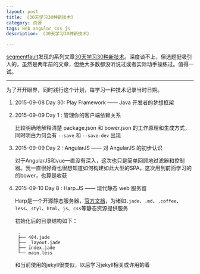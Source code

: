```yaml
---
layout: post
title: 《30天学习30种新技术》
category: 资源
tags: web angular css js
description: 《30天学习30种新技术》

---
```


[segmentfault](segmentfault.com)发现的系列文章[30天学习30种新技术](http://segmentfault.com/a/1190000000349384)。深度谈不上，但选题挺吸引人的，虽然是两年前的文章，但绝大多数都没听说过或者实际动手操练过。值得一试。


---

为了开开眼界，同时践行这个计划，每学习一种技术记录当时日期。

1. 2015-09-08	Day 30: Play Framework —— Java 开发者的梦想框架
2. 2015-09-09	Day 1 : 管理你的客户端依赖关系

	比较明确地解释清楚 package.json 和 bower.json 的工作原理和生成方式，同时明白为何会有 `--save` 和 `--save-dev` 出现
	
3. 2015-09-09	Day 2 : AngularJS —— 对 AngularJS 的初步认识

	对于AngularJS和vue一直没有深入，这次也只是简单回顾地过滤器和控制器。我一直很好奇也很想知道如何构建如此大型的SPA，这次用到前面学习的的bower，也算是收获
	
4. 2015-09-10	Day 8 : Harp.JS —— 现代静态 web 服务器

	Harp是一个开源静态服务器，[官方文档](http://harpjs.com/docs/deployment/harp-platform)，为诸如`.jade`、`.md`、`.coffee`、`less`、`styl`、`html`、`js`、`css`等静态资源提供服务
	
	初始化后的目录结构如下：
	
		.
		├── 404.jade
		├── _layout.jade
		├── index.jade
		└── main.less
		
	和当前使用的jekyll很类似，以后学习jekyll相关或许用的着
	


	
	